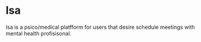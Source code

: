 # Isa
Isa is a psico/medical platfform for users that desire schedule meetings with mental health profisisonal. 
